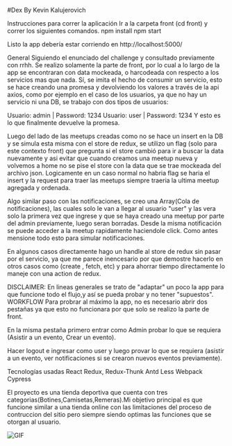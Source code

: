 #Dex
By Kevin Kalujerovich

Instrucciones para correr la aplicación
Ir a la carpeta front (cd front) y correr los siguientes comandos.
npm install npm start

Listo la app debería estar corriendo en http://localhost:5000/

General
Siguiendo el enunciado del challenge y consultado previamente con rrhh. Se realizo solamente la parte de front, por lo cual a lo largo de la app se encontraran con data mockeada, o harcodeada con respecto a los servicios mas que nada. Sí, se imita el hecho de consumir un servicio, esto se hace creando una promesa y devolviendo los valores a través de la api axios, como por ejemplo en el caso de los usuarios, ya que no hay un servicio ni una DB, se trabajo con dos tipos de usuarios:

Usuario: admin | Password: 1234
Usuario: user | Password: 1234
Y esto es lo que finalmente devuelve la promesa.

Luego del lado de las meetups creadas como no se hace un insert en la DB y se simula esta misma con el store de redux, se utilizo un flag (solo para este contexto front) que pregunta si el store cambió para ir a buscar la data nuevamente y asi evitar que cuando creamos una meetup nueva y volvemos a home no se pise el store con la data que se trae mockeada del archivo json. Logicamente en un caso normal no habria flag se haria el insert y la request para traer las meetups siempre traeria la ultima meetup agregada y ordenada.

Algo similar paso con las notificaciones, se creo una Array(Cola de notificaciones), las cuales solo le van a llegar al usuario "user" y las vera solo la primera vez que ingrese y que se haya creado una meetup por parte del admin previamente, luego seran borradas. Desde la misma notificación se puede acceder a la meetup rapidamente haciendole click. Como antes mensione todo esto para simular notificaciones.

En algunos casos directamente hago un handle al store de redux sin pasar por el servicio, ya que me parece inencesario por que demostre hacerlo en otros casos como (create , fetch, etc) y para ahorrar tiempo directamente lo maneje con una action de redux.

DISCLAIMER: En lineas generales se trato de "adaptar" un poco la app para que funcione todo el flujo,y así se pueda probar y no tener "supuestos".
WORKFLOW
Para probrar al máximo la app, no es necesario abrir dos pestañas ya que esto no funcionara por que solo se realizo la parte de front.

En la misma pestaña primero entrar como Admin probar lo que se requiera (Asistir a un evento, Crear un evento).

Hacer logout e ingresar como user y luego provar lo que se requiera (asistir a un evento, ver notificaciones si se crearon nuevos eventos previamente).

Tecnologías usadas
React
Redux, Redux-Thunk
Antd
Less
Webpack
Cypress

El proyecto es una tienda deportiva que cuenta con tres categorias(Botines,Camisetas,Remeras).Mi objetivo principal es que funcione similar a una tienda online con las limitaciones del proceso de contruccion del sitio pero siempre siendo optimas las funciones que se otorgan al usuario. 

![GIF](https://user-images.githubusercontent.com/36220460/120962673-906a9e80-c736-11eb-9db4-04907a2855d3.gif)
